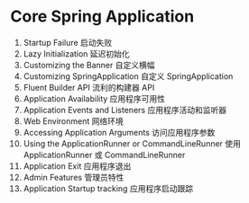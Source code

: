 # Core Spring Application

1. Startup Failure 启动失败
2. Lazy Initialization 延迟初始化
3. Customizing the Banner 自定义横幅
4. Customizing SpringApplication 自定义 SpringApplication
5. Fluent Builder API 流利的构建器 API
6. Application Availability 应用程序可用性
7. Application Events and Listeners 应用程序活动和监听器
8. Web Environment 网络环境
9. Accessing Application Arguments 访问应用程序参数
10. Using the ApplicationRunner or CommandLineRunner 使用 ApplicationRunner 或 CommandLineRunner
11. Application Exit 应用程序退出
12. Admin Features 管理员特性
13. Application Startup tracking 应用程序启动跟踪
